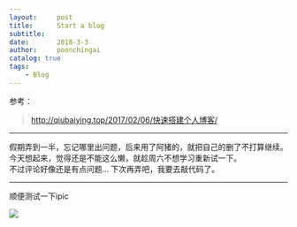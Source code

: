 ```yaml
---
layout:     post
title:      Start a blog
subtitle:   
date:       2018-3-3
author:     poonchingai
catalog: true
tags:
    - Blog
---
```



参考：  
>http://qiubaiying.top/2017/02/06/快速搭建个人博客/  


---


假期弄到一半，忘记哪里出问题，后来用了阿猪的，就把自己的删了不打算继续。  
今天想起来，觉得还是不能这么懒，就趁周六不想学习重新试一下。  
不过评论好像还是有点问题... 下次再弄吧，我要去敲代码了。  


---

顺便测试一下ipic

![](https://ws3.sinaimg.cn/large/006tNc79ly1fozmr5n1eqj30go0f1di5.jpg)